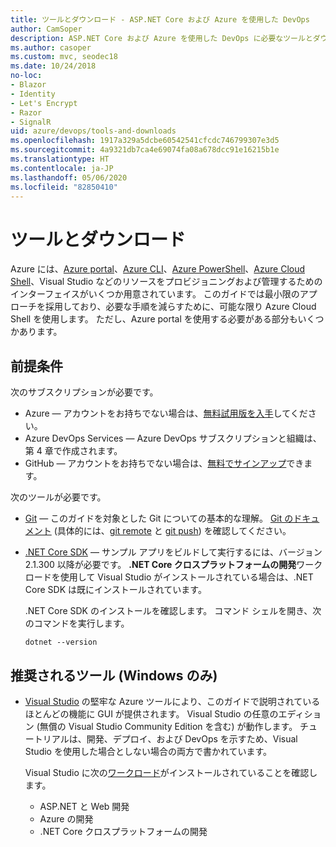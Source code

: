 ```yaml
---
title: ツールとダウンロード - ASP.NET Core および Azure を使用した DevOps
author: CamSoper
description: ASP.NET Core および Azure を使用した DevOps に必要なツールとダウンロード。
ms.author: casoper
ms.custom: mvc, seodec18
ms.date: 10/24/2018
no-loc:
- Blazor
- Identity
- Let's Encrypt
- Razor
- SignalR
uid: azure/devops/tools-and-downloads
ms.openlocfilehash: 1917a329a5dcbe60542541cfcdc746799307e3d5
ms.sourcegitcommit: 4a9321db7ca4e69074fa08a678dcc91e16215b1e
ms.translationtype: HT
ms.contentlocale: ja-JP
ms.lasthandoff: 05/06/2020
ms.locfileid: "82850410"
---
```

# <a name="tools-and-downloads"></a>ツールとダウンロード

Azure には、[Azure portal](https://portal.azure.com)、[Azure CLI](/cli/azure/)、[Azure PowerShell](/powershell/azure/overview)、[Azure Cloud Shell](https://shell.azure.com/bash)、Visual Studio などのリソースをプロビジョニングおよび管理するためのインターフェイスがいくつか用意されています。 このガイドでは最小限のアプローチを採用しており、必要な手順を減らすために、可能な限り Azure Cloud Shell を使用します。 ただし、Azure portal を使用する必要がある部分もいくつかあります。

## <a name="prerequisites"></a>前提条件

次のサブスクリプションが必要です。

* Azure &mdash; アカウントをお持ちでない場合は、[無料試用版を入手](https://azure.microsoft.com/free/dotnet/)してください。
* Azure DevOps Services &mdash; Azure DevOps サブスクリプションと組織は、第 4 章で作成されます。
* GitHub &mdash; アカウントをお持ちでない場合は、[無料でサインアップ](https://github.com/join)できます。

次のツールが必要です。

* [Git](https://git-scm.com/downloads) &mdash; このガイドを対象とした Git についての基本的な理解。 [Git のドキュメント](https://git-scm.com/doc) (具体的には、[git remote](https://git-scm.com/docs/git-remote) と [git push](https://git-scm.com/docs/git-push)) を確認してください。
* [.NET Core SDK](https://dotnet.microsoft.com/download/) &mdash; サンプル アプリをビルドして実行するには、バージョン 2.1.300 以降が必要です。 **.NET Core クロスプラットフォームの開発**ワークロードを使用して Visual Studio がインストールされている場合は、.NET Core SDK は既にインストールされています。

    .NET Core SDK のインストールを確認します。 コマンド シェルを開き、次のコマンドを実行します。

    ```dotnetcli
    dotnet --version
    ```

## <a name="recommended-tools-windows-only"></a>推奨されるツール (Windows のみ)

* [Visual Studio](https://visualstudio.microsoft.com) の堅牢な Azure ツールにより、このガイドで説明されているほとんどの機能に GUI が提供されます。 Visual Studio の任意のエディション (無償の Visual Studio Community Edition を含む) が動作します。 チュートリアルは、開発、デプロイ、および DevOps を示すため、Visual Studio を使用した場合としない場合の両方で書かれています。

  Visual Studio に次の[ワークロード](/visualstudio/install/modify-visual-studio)がインストールされていることを確認します。

  * ASP.NET と Web 開発
  * Azure の開発
  * .NET Core クロスプラットフォームの開発

